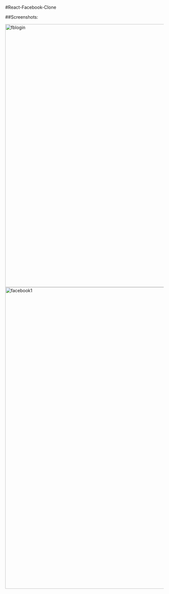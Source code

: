 #React-Facebook-Clone

##Screenshots:


<img width="834" alt="fblogin" src="https://user-images.githubusercontent.com/109791371/209758403-0dcafe2d-9a57-47af-824e-7091de3a8fa0.PNG">
<img width="956" alt="facebook1" src="https://user-images.githubusercontent.com/109791371/209681243-4e6bcbac-8087-46af-860c-1918c14c2921.PNG">

